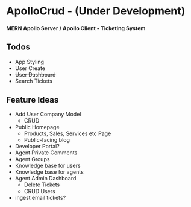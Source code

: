# ApolloCrud - (Under Development)

#### MERN Apollo Server / Apollo Client - Ticketing System

## Todos

- App Styling
- User Create
- ~~User Dashboard~~
- Search Tickets


## Feature Ideas
- Add User Company Model
  - CRUD
- Public Homepage
  - Products, Sales, Services etc Page
  - Public-facing blog
- Developer Portal?
- ~~Agent Private Comments~~
- Agent Groups
- Knowledge base for users
- Knowledge base for agents
- Agent Admin Dashboard
  - Delete Tickets
  - CRUD Users
- ingest email tickets?
